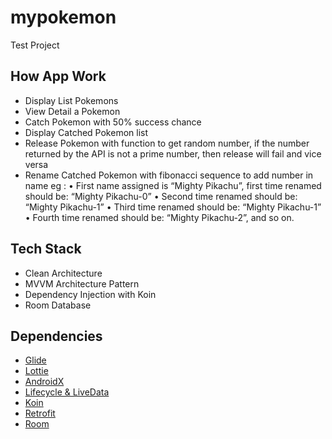 # mypokemon
Test Project

## How App Work
- Display List Pokemons
- View Detail a Pokemon
- Catch Pokemon with 50% success chance
- Display Catched Pokemon list
- Release Pokemon with function to get random number, if the number returned by the API
  is not a prime number, then release will fail and vice versa
- Rename Catched Pokemon with fibonacci sequence to add number in name
  eg : 
  • First name assigned is “Mighty Pikachu”, first time renamed should be: “Mighty Pikachu-0”
  • Second time renamed should be: “Mighty Pikachu-1”
  • Third time renamed should be: “Mighty Pikachu-1”
  • Fourth time renamed should be: “Mighty Pikachu-2”, and so on. 


## Tech Stack
- Clean Architecture
- MVVM Architecture Pattern
- Dependency Injection with Koin
- Room Database

## Dependencies
- [Glide](https://github.com/bumptech/glide)
- [Lottie](https://github.com/airbnb/lottie-android)
- [AndroidX](https://mvnrepository.com/artifact/androidx)
- [Lifecycle & LiveData](https://developer.android.com/jetpack/androidx/releases/lifecycle)
- [Koin](https://github.com/InsertKoinIO/koin)
- [Retrofit](https://square.github.io/retrofit/)
- [Room](https://developer.android.com/training/data-storage/room?gclid=Cj0KCQiA0MD_BRCTARIsADXoopYlw1cozWjwyR-ucLYa-aoqYlZeJmxG34JnhByjApMNwuchOcAzcy0aAgGHEALw_wcB&gclsrc=aw.ds)
